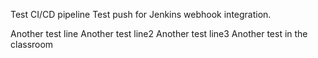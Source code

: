 Test CI/CD pipeline
Test push for Jenkins webhook integration.

Another test line
Another test line2
Another test line3
Another test in the classroom

